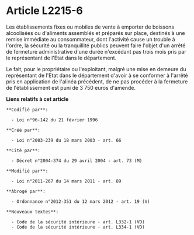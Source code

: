 # Article L2215-6

Les établissements fixes ou mobiles de  vente à emporter de boissons alcoolisées ou d'aliments assemblés et préparés sur
place, destinés à une remise immédiate au consommateur, dont l'activité cause un trouble à l'ordre, la sécurité ou la
tranquillité publics peuvent faire l'objet d'un arrêté de fermeture administrative d'une durée n'excédant pas trois mois pris
par le représentant de l'Etat dans le département. 

Le fait, pour le propriétaire ou l'exploitant, malgré une mise en demeure du représentant de l'Etat dans le département
d'avoir à se conformer à l'arrêté pris en application de l'alinéa précédent, de ne pas procéder à la fermeture de
l'établissement est puni de 3 750 euros d'amende.

**Liens relatifs à cet article**

	**Codifié par**:

	  - Loi n°96-142 du 21 février 1996

	**Créé par**:

	  - Loi n°2003-239 du 18 mars 2003 - art. 66

	**Cité par**:

	  - Décret n°2004-374 du 29 avril 2004 - art. 73 (M)

	**Modifié par**:

	  - Loi n°2011-267 du 14 mars 2011 - art. 89

	**Abrogé par**:

	  - Ordonnance n°2012-351 du 12 mars 2012 - art. 19 (V)

	**Nouveaux textes**:

	  - Code de la sécurité intérieure - art. L332-1 (VD)
	  - Code de la sécurité intérieure - art. L334-1 (VD)
